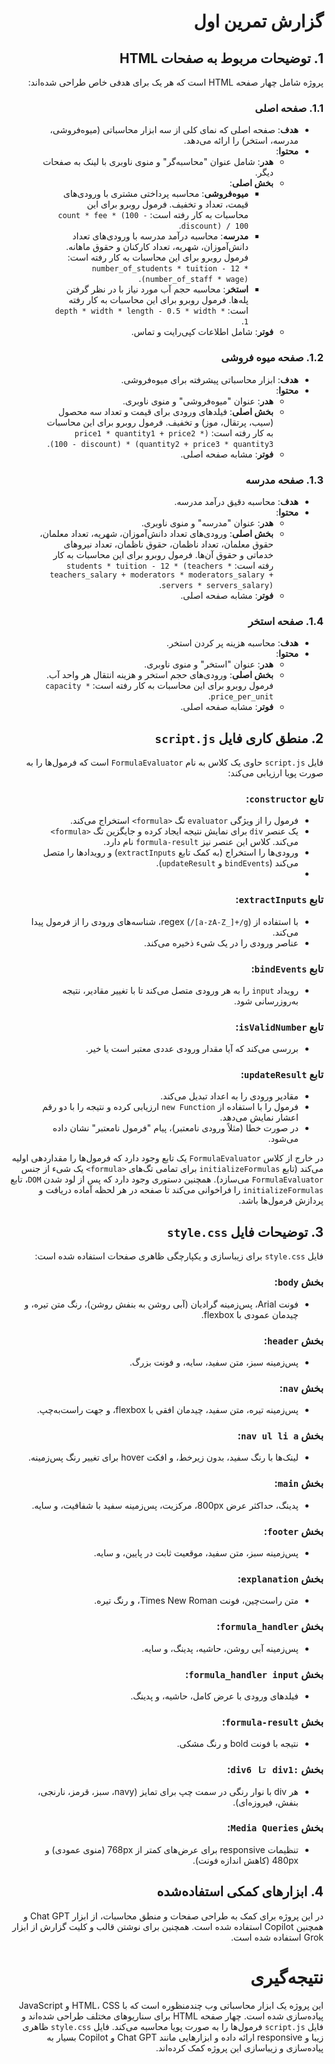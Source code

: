 <div dir="rtl">

# گزارش تمرین اول

## 1. توضیحات مربوط به صفحات HTML

پروژه شامل چهار صفحه HTML است که هر یک برای هدفی خاص طراحی شده‌اند:

### 1.1. صفحه اصلی
- **هدف**: صفحه اصلی که نمای کلی از سه ابزار محاسباتی (میوه‌فروشی، مدرسه، استخر) را ارائه می‌دهد.
- **محتوا**:
  - **هدر**: شامل عنوان "محاسبه‌گر" و منوی ناوبری با لینک به صفحات دیگر.
  - **بخش اصلی**:
    - **میوه‌فروشی**: محاسبه پرداختی مشتری با ورودی‌های قیمت، تعداد و تخفیف. فرمول روبرو برای این محاسبات به کار رفته است: `count * fee * (100 - discount) / 100`.
    - **مدرسه**: محاسبه درآمد مدرسه با ورودی‌های تعداد دانش‌آموزان، شهریه، تعداد کارکنان و حقوق ماهانه. فرمول روبرو برای این محاسبات به کار رفته است: `number_of_students * tuition - 12 * (number_of_staff * wage)`.
    - **استخر**: محاسبه حجم آب مورد نیاز با در نظر گرفتن پله‌ها. فرمول روبرو برای این محاسبات به کار رفته است: `depth * width * length - 0.5 * width * 1`.
  - **فوتر**: شامل اطلاعات کپی‌رایت و تماس.

### 1.2. صفحه میوه فروشی
- **هدف**: ابزار محاسباتی پیشرفته برای میوه‌فروشی.
- **محتوا**:
  - **هدر**: عنوان "میوه‌فروشی" و منوی ناوبری.
  - **بخش اصلی**: فیلدهای ورودی برای قیمت و تعداد سه محصول (سیب، پرتقال، موز) و تخفیف. فرمول روبرو برای این محاسبات به کار رفته است: `(price1 * quantity1 + price2 * quantity2 + price3 * quantity3) * (100 - discount)`.
  - **فوتر**: مشابه صفحه اصلی.

### 1.3. صفحه مدرسه
- **هدف**: محاسبه دقیق درآمد مدرسه.
- **محتوا**:
  - **هدر**: عنوان "مدرسه" و منوی ناوبری.
  - **بخش اصلی**: ورودی‌های تعداد دانش‌آموزان، شهریه، تعداد معلمان، حقوق معلمان، تعداد ناظمان، حقوق ناظمان، تعداد نیروهای خدماتی و حقوق آن‌ها. فرمول روبرو برای این محاسبات به کار رفته است: `students * tuition - 12 * (teachers * teachers_salary + moderators * moderators_salary + servers * servers_salary)`.
  - **فوتر**: مشابه صفحه اصلی.

### 1.4. صفحه استخر
- **هدف**: محاسبه هزینه پر کردن استخر.
- **محتوا**:
  - **هدر**: عنوان "استخر" و منوی ناوبری.
  - **بخش اصلی**: ورودی‌های حجم استخر و هزینه انتقال هر واحد آب. فرمول روبرو برای این محاسبات به کار رفته است: `capacity * price_per_unit`.
  - **فوتر**: مشابه صفحه اصلی.

## 2. منطق کاری فایل `script.js`

فایل `script.js` حاوی یک کلاس به نام `FormulaEvaluator` است که فرمول‌ها را به صورت پویا ارزیابی می‌کند:

### تابع `constructor`:
  - فرمول را از ویژگی `evaluator` تگ `<formula>` استخراج می‌کند.
  - یک عنصر `div` برای نمایش نتیجه ایجاد کرده و جایگزین تگ `<formula>` می‌کند. کلاس این عنصر نیز `formula-result` نام دارد.
  - ورودی‌ها را استخراج (به کمک تابع `extractInputs`) و رویدادها را متصل می‌کند (`bindEvents` و `updateResult`).
  - 
### تابع `extractInputs`:
  - با استفاده از regex (`/[a-zA-Z_]+/g`)، شناسه‌های ورودی را از فرمول پیدا می‌کند.
  - عناصر ورودی را در یک شیء ذخیره می‌کند.

### تابع `bindEvents`:
  - رویداد `input` را به هر ورودی متصل می‌کند تا با تغییر مقادیر، نتیجه به‌روزرسانی شود.

### تابع `isValidNumber`:
  - بررسی می‌کند که آیا مقدار ورودی عددی معتبر است یا خیر.

### تابع `updateResult`:
  - مقادیر ورودی را به اعداد تبدیل می‌کند.
  - فرمول را با استفاده از `new Function` ارزیابی کرده و نتیجه را با دو رقم اعشار نمایش می‌دهد.
  - در صورت خطا (مثلاً ورودی نامعتبر)، پیام "فرمول نامعتبر" نشان داده می‌شود.

در خارج از کلاس `FormulaEvaluator` یک تابع وجود دارد که فرمول‌ها را مقداردهی اولیه می‌کند (تابع `initializeFormulas` برای تمامی تگ‌های `<formula>` یک شیء از جنس `FormulaEvaluator` می‌سازد). همچنین دستوری وجود دارد که پس از لود شدن `DOM`، تابع `initializeFormulas` را فراخوانی می‌کند تا صفحه در هر لحظه آماده دریافت و پردازش فرمول‌ها باشد.

## 3. توضیحات فایل `style.css`

فایل `style.css` برای زیبا‌سازی و یکپارچگی ظاهری صفحات استفاده شده است:

### بخش `body`:
  - فونت Arial، پس‌زمینه گرادیان (آبی روشن به بنفش روشن)، رنگ متن تیره، و چیدمان عمودی با flexbox.

### بخش `header`:
  - پس‌زمینه سبز، متن سفید، سایه، و فونت بزرگ.

### بخش `nav`:
  - پس‌زمینه تیره، متن سفید، چیدمان افقی با flexbox، و جهت راست‌به‌چپ.

### بخش `nav ul li a`:
  - لینک‌ها با رنگ سفید، بدون زیرخط، و افکت hover برای تغییر رنگ پس‌زمینه.

### بخش `main`:
  - پدینگ، حداکثر عرض 800px، مرکزیت، پس‌زمینه سفید با شفافیت، و سایه.

### بخش `footer`:
  - پس‌زمینه سبز، متن سفید، موقعیت ثابت در پایین، و سایه.

### بخش `explanation`:
  - متن راست‌چین، فونت Times New Roman، و رنگ تیره.

### بخش `formula_handler`:
  - پس‌زمینه آبی روشن، حاشیه، پدینگ، و سایه.

### بخش `formula_handler input`:
  - فیلدهای ورودی با عرض کامل، حاشیه، و پدینگ.

### بخش `formula-result`:
  - نتیجه با فونت bold و رنگ مشکی.

### بخش `:div1 تا div6`:
  - هر div با نوار رنگی در سمت چپ برای تمایز (navy، سبز، قرمز، نارنجی، بنفش، فیروزه‌ای).

### بخش `Media Queries`:
  - تنظیمات responsive برای عرض‌های کمتر از 768px (منوی عمودی) و 480px (کاهش اندازه فونت).

## 4. ابزارهای کمکی استفاده‌شده

در این پروژه برای کمک به طراحی صفحات و منطق محاسبات، از ابزار Chat GPT و همچنین Copilot استفاده شده است. همچنین برای نوشتن قالب و کلیت گزارش از ابزار Grok استفاده شده است.

# نتیجه‌گیری

این پروژه یک ابزار محاسباتی وب چندمنظوره است که با HTML، CSS و JavaScript پیاده‌سازی شده است. چهار صفحه HTML برای سناریوهای مختلف طراحی شده‌اند و فایل `script.js` فرمول‌ها را به صورت پویا محاسبه می‌کند. فایل `style.css` ظاهری زیبا و responsive ارائه داده و ابزارهایی مانند Chat GPT و Copilot بسیار به پیاده‌سازی و زیباسازی این پروژه کمک کرده‌اند.

</div>
